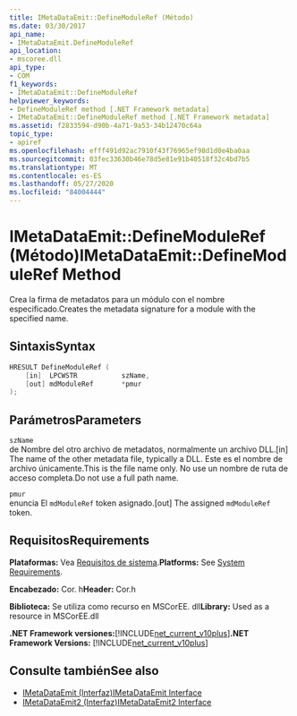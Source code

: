 ```yaml
---
title: IMetaDataEmit::DefineModuleRef (Método)
ms.date: 03/30/2017
api_name:
- IMetaDataEmit.DefineModuleRef
api_location:
- mscoree.dll
api_type:
- COM
f1_keywords:
- IMetaDataEmit::DefineModuleRef
helpviewer_keywords:
- DefineModuleRef method [.NET Framework metadata]
- IMetaDataEmit::DefineModuleRef method [.NET Framework metadata]
ms.assetid: f2833594-d90b-4a71-9a53-34b12470c64a
topic_type:
- apiref
ms.openlocfilehash: efff491d92ac7910f43f76965ef98d1d0e4ba0aa
ms.sourcegitcommit: 03fec33630b46e78d5e81e91b40518f32c4bd7b5
ms.translationtype: MT
ms.contentlocale: es-ES
ms.lasthandoff: 05/27/2020
ms.locfileid: "84004444"
---
```

# <a name="imetadataemitdefinemoduleref-method"></a><span data-ttu-id="83108-102">IMetaDataEmit::DefineModuleRef (Método)</span><span class="sxs-lookup"><span data-stu-id="83108-102">IMetaDataEmit::DefineModuleRef Method</span></span>
<span data-ttu-id="83108-103">Crea la firma de metadatos para un módulo con el nombre especificado.</span><span class="sxs-lookup"><span data-stu-id="83108-103">Creates the metadata signature for a module with the specified name.</span></span>  
  
## <a name="syntax"></a><span data-ttu-id="83108-104">Sintaxis</span><span class="sxs-lookup"><span data-stu-id="83108-104">Syntax</span></span>  
  
```cpp  
HRESULT DefineModuleRef (
    [in]  LPCWSTR           szName,
    [out] mdModuleRef       *pmur
);  
```  
  
## <a name="parameters"></a><span data-ttu-id="83108-105">Parámetros</span><span class="sxs-lookup"><span data-stu-id="83108-105">Parameters</span></span>  
 `szName`  
 <span data-ttu-id="83108-106">de Nombre del otro archivo de metadatos, normalmente un archivo DLL.</span><span class="sxs-lookup"><span data-stu-id="83108-106">[in] The name of the other metadata file, typically a DLL.</span></span> <span data-ttu-id="83108-107">Este es el nombre de archivo únicamente.</span><span class="sxs-lookup"><span data-stu-id="83108-107">This is the file name only.</span></span> <span data-ttu-id="83108-108">No use un nombre de ruta de acceso completa.</span><span class="sxs-lookup"><span data-stu-id="83108-108">Do not use a full path name.</span></span>  
  
 `pmur`  
 <span data-ttu-id="83108-109">enuncia El `mdModuleRef` token asignado.</span><span class="sxs-lookup"><span data-stu-id="83108-109">[out] The assigned `mdModuleRef` token.</span></span>  
  
## <a name="requirements"></a><span data-ttu-id="83108-110">Requisitos</span><span class="sxs-lookup"><span data-stu-id="83108-110">Requirements</span></span>  
 <span data-ttu-id="83108-111">**Plataformas:** Vea [Requisitos de sistema](../../get-started/system-requirements.md).</span><span class="sxs-lookup"><span data-stu-id="83108-111">**Platforms:** See [System Requirements](../../get-started/system-requirements.md).</span></span>  
  
 <span data-ttu-id="83108-112">**Encabezado:** Cor. h</span><span class="sxs-lookup"><span data-stu-id="83108-112">**Header:** Cor.h</span></span>  
  
 <span data-ttu-id="83108-113">**Biblioteca:** Se utiliza como recurso en MSCorEE. dll</span><span class="sxs-lookup"><span data-stu-id="83108-113">**Library:** Used as a resource in MSCorEE.dll</span></span>  
  
 <span data-ttu-id="83108-114">**.NET Framework versiones:**[!INCLUDE[net_current_v10plus](../../../../includes/net-current-v10plus-md.md)]</span><span class="sxs-lookup"><span data-stu-id="83108-114">**.NET Framework Versions:** [!INCLUDE[net_current_v10plus](../../../../includes/net-current-v10plus-md.md)]</span></span>  
  
## <a name="see-also"></a><span data-ttu-id="83108-115">Consulte también</span><span class="sxs-lookup"><span data-stu-id="83108-115">See also</span></span>

- [<span data-ttu-id="83108-116">IMetaDataEmit (Interfaz)</span><span class="sxs-lookup"><span data-stu-id="83108-116">IMetaDataEmit Interface</span></span>](imetadataemit-interface.md)
- [<span data-ttu-id="83108-117">IMetaDataEmit2 (Interfaz)</span><span class="sxs-lookup"><span data-stu-id="83108-117">IMetaDataEmit2 Interface</span></span>](imetadataemit2-interface.md)
